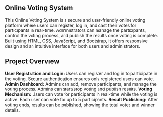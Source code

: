 ## Online Voting System
This Online Voting System is a secure and user-friendly online voting platform where users can register, log in, and cast their votes for participants in real-time. Administrators can manage the participants, control the voting process, and publish the results once voting is complete. Built using HTML, CSS, JavaScript, and Bootstrap, it offers responsive design and an intuitive interface for both users and administrators.
## Project Overview
<b>User Registration and Login:</b>
Users can register and log in to participate in the voting.
Secure authentication ensures only registered users can vote.
<b>Admin Dashboard:</b>
Admins can add, remove participants, and manage the voting process.
Admins can start/stop voting and publish results.
<b>Voting Mechanism:</b>
Users can vote for participants in real-time while the voting is active.
Each user can vote for up to 5 participants.
<b>Result Publishing:</b>
After voting ends, results can be published, showing the total votes and winner details.
